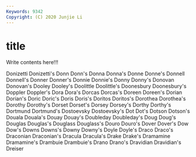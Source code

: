 ```yaml
---
Keywords: 9342
Copyright: (C) 2020 Junjie Li
---
```


# title

Write contents here!!!
 
Donizetti 
Donizetti's 
Donn 
Donn's 
Donna 
Donna's 
Donne 
Donne's
Donnell 
Donnell's 
Donner 
Donner's 
Donnie 
Donnie's 
Donny 
Donny's 
Donovan 
Donovan's
Dooley 
Dooley's 
Doolittle 
Doolittle's 
Doonesbury 
Doonesbury's 
Doppler 
Doppler's 
Dora 
Dora's
Dorcas 
Dorcas's 
Doreen 
Doreen's 
Dorian 
Dorian's 
Doric 
Doric's 
Doris 
Doris's
Doritos 
Doritos's 
Dorothea 
Dorothea's 
Dorothy 
Dorothy's 
Dorset 
Dorset's 
Dorsey 
Dorsey's
Dorthy 
Dorthy's 
Dortmund 
Dortmund's 
Dostoevsky 
Dostoevsky's 
Dot 
Dot's 
Dotson 
Dotson's
Douala 
Douala's 
Douay 
Douay's 
Doubleday 
Doubleday's 
Doug 
Doug's 
Douglas 
Douglas's
Douglass 
Douglass's 
Douro 
Douro's 
Dover 
Dover's 
Dow 
Dow's 
Downs 
Downs's
Downy 
Downy's 
Doyle 
Doyle's 
Draco 
Draco's 
Draconian 
Draconian's 
Dracula 
Dracula's
Drake 
Drake's 
Dramamine 
Dramamine's 
Drambuie 
Drambuie's 
Drano 
Drano's 
Dravidian 
Dravidian's
Dreiser 

